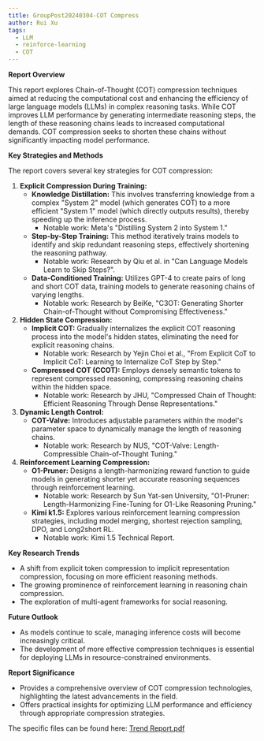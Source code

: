 ```yaml
---
title: GroupPost20240304-COT Compress
author: Rui Xu
tags:
  - LLM
  - reinforce-learning
  - COT
---
```


<!-- excerpt start -->

**Report Overview**

This report explores Chain-of-Thought (COT) compression techniques aimed at reducing the computational cost and enhancing the efficiency of large language models (LLMs) in complex reasoning tasks. While COT improves LLM performance by generating intermediate reasoning steps, the length of these reasoning chains leads to increased computational demands. COT compression seeks to shorten these chains without significantly impacting model performance.
 
 <!-- excerpt end -->

**Key Strategies and Methods**

The report covers several key strategies for COT compression:

1.  **Explicit Compression During Training:**
    *   **Knowledge Distillation:** This involves transferring knowledge from a complex "System 2" model (which generates COT) to a more efficient "System 1" model (which directly outputs results), thereby speeding up the inference process.
        * Notable work: Meta's "Distilling System 2 into System 1."
    *   **Step-by-Step Training:** This method iteratively trains models to identify and skip redundant reasoning steps, effectively shortening the reasoning pathway.
        * Notable work: Research by Qiu et al. in "Can Language Models Learn to Skip Steps?".
    *   **Data-Conditioned Training:** Utilizes GPT-4 to create pairs of long and short COT data, training models to generate reasoning chains of varying lengths.
        * Notable work: Research by BeiKe, "C3OT: Generating Shorter Chain-of-Thought without Compromising Effectiveness."
2.  **Hidden State Compression:**
    *   **Implicit COT:** Gradually internalizes the explicit COT reasoning process into the model's hidden states, eliminating the need for explicit reasoning chains.
        * Notable work: Research by Yejin Choi et al., "From Explicit CoT to Implicit CoT: Learning to Internalize CoT Step by Step."
    *   **Compressed COT (CCOT):** Employs densely semantic tokens to represent compressed reasoning, compressing reasoning chains within the hidden space.
        * Notable work: Research by JHU, "Compressed Chain of Thought: Efficient Reasoning Through Dense Representations."
3.  **Dynamic Length Control:**
    *   **COT-Valve:** Introduces adjustable parameters within the model's parameter space to dynamically manage the length of reasoning chains.
        * Notable work: Research by NUS, "COT-Valve: Length-Compressible Chain-of-Thought Tuning."
4.  **Reinforcement Learning Compression:**
    *   **O1-Pruner:** Designs a length-harmonizing reward function to guide models in generating shorter yet accurate reasoning sequences through reinforcement learning.
        * Notable work: Research by Sun Yat-sen University, "O1-Pruner: Length-Harmonizing Fine-Tuning for O1-Like Reasoning Pruning."
    *   **Kimi k1.5:** Explores various reinforcement learning compression strategies, including model merging, shortest rejection sampling, DPO, and Long2short RL.
        * Notable work: Kimi 1.5 Technical Report.

**Key Research Trends**

* A shift from explicit token compression to implicit representation compression, focusing on more efficient reasoning methods.
* The growing prominence of reinforcement learning in reasoning chain compression.
* The exploration of multi-agent frameworks for social reasoning.

**Future Outlook**

* As models continue to scale, managing inference costs will become increasingly critical.
* The development of more effective compression techniques is essential for deploying LLMs in resource-constrained environments.

**Report Significance**

* Provides a comprehensive overview of COT compression technologies, highlighting the latest advancements in the field.
* Offers practical insights for optimizing LLM performance and efficiency through appropriate compression strategies.
 
The specific files can be found here: [Trend Report.pdf](https://github.com/AI3-GenAI4Sci/lab-website/blob/main/docs/TrendReport_ChainCompression-20250304.pdf)
